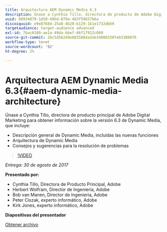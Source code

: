 ```yaml
---
title: Arquitectura AEM Dynamic Media 6.3
description: Únase a Cynthia Tillo, directora de producto de Adobe Digital Marketing para obtener información sobre la versión 6.3 de Dynamic Media.
uuid: 66934879-1d50-49bd-879a-463f59657b6a
discoiquuid: e9e8768d-25a8-4b20-b129-1b1e1732dbb9
targetaudience: target-audience advanced
exl-id: 7bac6380-ae1a-49da-bbef-86f17912c0b9
source-git-commit: 2bc5d56249e8835884a2eb348083507eb5308076
workflow-type: tm+mt
source-wordcount: '92'
ht-degree: 2%

---
```


# Arquitectura AEM Dynamic Media 6.3{#aem-dynamic-media-architecture}

Únase a Cynthia Tillo, directora de producto principal de Adobe Digital Marketing para obtener información sobre la versión 6.3 de Dynamic Media, que incluye:

* Descripción general de Dynamic Media, incluidas las nuevas funciones
* Arquitectura de Dynamic Media
* Consejos y sugerencias para la resolución de problemas

>[!VIDEO](https://video.tv.adobe.com/v/19570/?quality=9)

*Entrega: 30 de agosto de 2017*

**Presentado por:**

* Cynthia Tillo, Directora de Producto Principal, Adobe
* Herbert Wolfram, Director de Ingeniería, Adobe
* Bob van Manen, Director de Ingeniería, Adobe
* Peter Ciszak, experto informático, Adobe
* Kirk Jones, experto informático, Adobe

**Diapositivas del presentador**

[Obtener archivo](assets/dynamicmedia83017.pdf)
<!--
[Get back to the Overview](https://helpx.adobe.com/experience-manager/kt/eseminars/gems/aem-index.html)
-->
